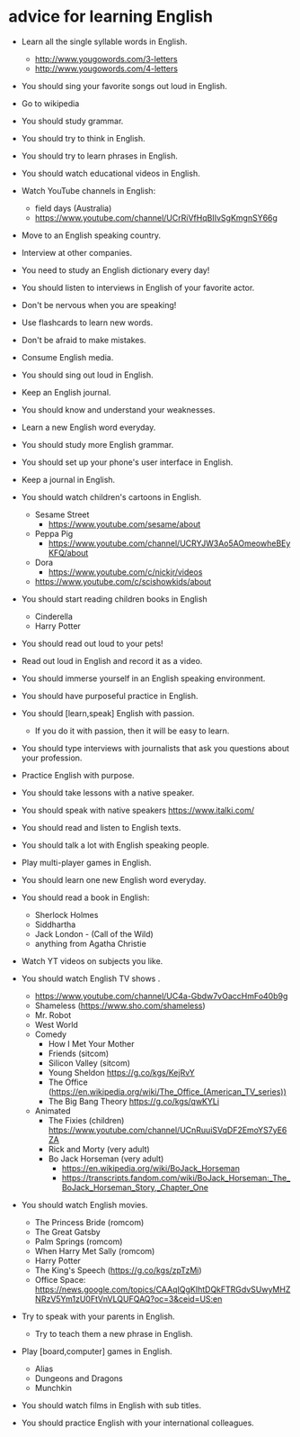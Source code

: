 # advice for learning English
* Learn all the single syllable words in English. 
  * http://www.yougowords.com/3-letters
  * http://www.yougowords.com/4-letters
* You should sing your favorite songs out loud in English.
* Go to wikipedia 
* You should study grammar.
* You should try to think in English.
* You should try to learn phrases in English.
* You should watch educational videos in  English.
* Watch YouTube channels in English:
  * field days (Australia)
  * https://www.youtube.com/channel/UCrRiVfHqBIIvSgKmgnSY66g
* Move to an English speaking country.
* Interview at other companies.
* You need to study an English dictionary every day!
* You should listen to interviews in English of your favorite actor.
* Don't be nervous when you are speaking!
* Use flashcards to learn new words.
* Don't be afraid to make mistakes.
* Consume English media.
* You should sing out loud in English.
* Keep an English journal.
* You should know and understand your weaknesses.
* Learn a new English word everyday.
* You should study more English grammar.
* You should set up your phone's user interface in English.
* Keep a journal in English.
* You should watch children's cartoons in English.
  * Sesame Street
    * https://www.youtube.com/sesame/about
  * Peppa Pig
    * https://www.youtube.com/channel/UCRYJW3Ao5AOmeowheBEyKFQ/about
  * Dora
    * https://www.youtube.com/c/nickjr/videos
  * https://www.youtube.com/c/scishowkids/about
* You should start reading children books in English 
    * Cinderella
    * Harry Potter
* You should read out loud to your pets!
* Read out loud in English and record it as a video.
* You should immerse yourself in an English speaking environment.
* You should have purposeful practice in English.
* You should [learn,speak] English with passion.
  * If you do it with passion, then it will be easy to learn.
* You should type interviews with journalists that ask you questions about your profession.
* Practice English with purpose.
* You should take lessons with a native speaker.
* You should speak with native speakers https://www.italki.com/
* You should read and listen to English texts.
* You should talk a lot with English speaking people.
* Play multi-player games in English.
* You should learn one new English word everyday.
* You should read a book in English:
    * Sherlock Holmes
    * Siddhartha
    * Jack London - (Call of the Wild)
    * anything from Agatha Christie
* Watch YT videos on subjects you like.
* You should watch English TV shows .
    
    * https://www.youtube.com/channel/UC4a-Gbdw7vOaccHmFo40b9g
    * Shameless (https://www.sho.com/shameless)
    * Mr. Robot
    * West World
    * Comedy
      * How I Met Your Mother
      * Friends (sitcom)
      * Silicon Valley (sitcom)
      * Young Sheldon https://g.co/kgs/KejRvY
      * The Office (https://en.wikipedia.org/wiki/The_Office_(American_TV_series))
      * The Big Bang Theory https://g.co/kgs/qwKYLi
    * Animated
      * The Fixies (children) https://www.youtube.com/channel/UCnRuuiSVqDF2EmoYS7yE6ZA
      * Rick and Morty  (very adult) 
      * Bo Jack Horseman (very adult)
        * https://en.wikipedia.org/wiki/BoJack_Horseman 
        * https://transcripts.fandom.com/wiki/BoJack_Horseman:_The_BoJack_Horseman_Story,_Chapter_One
* You should watch English movies.
    * The Princess Bride (romcom)
    * The Great Gatsby
    * Palm Springs (romcom)
    * When Harry Met Sally (romcom)
    * Harry Potter
    * The King's Speech (https://g.co/kgs/zpTzMi)
    * Office Space: https://news.google.com/topics/CAAqIQgKIhtDQkFTRGdvSUwyMHZNRzV5Ym1zU0FtVnVLQUFQAQ?oc=3&ceid=US:en
* Try to speak with your parents in English.
    * Try to teach them a new phrase in English.
* Play [board,computer] games in English.
    * Alias
    * Dungeons and Dragons
    * Munchkin

* You should watch films in English with sub titles.
* You should practice English with your international colleagues.

